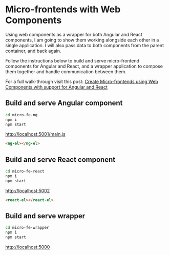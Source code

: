 # Micro-frontends with Web Components

Using web components as a wrapper for both Angular and React components, I am going to show them working alongside each other in a single application. I will also pass data to both components from the parent container, and back again.

Follow the instructions below to build and serve micro-frontend components for Angular and React, and a wrapper application to compose them together and handle communication between them.

For a full walk-through visit this post:
[Create Micro-frontends using Web Components with support for Angular and React](http://localhost:5001/main.js)

## Build and serve Angular component

```sh
cd micro-fe-ng
npm i
npm start
```
[http://localhost:5001/main.js](http://localhost:5001/main.js)

```html
<ng-el></ng-el>
```

## Build and serve React component

```sh
cd micro-fe-react
npm i
npm start
```
[http://localhost:5002](http://localhost:5002)


```html
<react-el></react-el>
```

## Build and serve wrapper

```sh
cd micro-fe-wrapper
npm i
npm start
```
[http://localhost:5000](http://localhost:5000)
